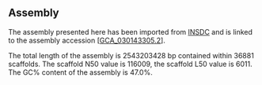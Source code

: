 **Assembly**
--------

The assembly presented here has been imported from [INSDC](http://www.insdc.org) and is linked to the assembly accession [[GCA\_030143305.2](http://www.ebi.ac.uk/ena/data/view/GCA_030143305.2)].

The total length of the assembly is 2543203428 bp contained within 36881 scaffolds.
The scaffold N50 value is 116009, the scaffold L50 value is 6011.
The GC% content of the assembly is 47.0%.

